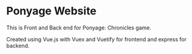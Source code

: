 # Ponyage Website

This is Front and Back end for Ponyage: Chronicles game.

Created using Vue.js with Vuex and Vuetify for frontend and express for backend.
